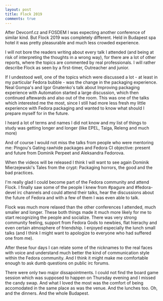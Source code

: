 ```yaml
---
layout: post
title: Flock 2019
comments: true
---
```


After Devconf.cz and FOSDEM I was expecting another conference of similar kind.
But Flock 2019 was completely different. Held in Budapest spa hotel it was
pretty pleasurable and much less crowded experience.

I will not bore the readers writing about every talk I attended (and being at
risk of interpreting the thoughts in a wrong way), for there are a lot of other
reports, where the topics are commented by real professionals. I will rather
describe Flock as seen by a first-timer, Outreacher and junior.

If I undestood well, one of the topics which were discussed a lot - at least in
my particular Fedora bubble - was the change in the packaging experience. Neal
Gompa's and Igor Gnatenko's talk about Improving packaging experience with
Automation started a large discussion, which then continued aftewards and also
out of the room. This was one of the talks which interested me the most, since
I still had more less fresh my little experience with Fedora packaging and
wanted to know what should I prepare myself for in the future.

I heard a lot of terms and names I did not know and my list of things to study
was getting longer and longer (like EPEL, Taiga, Releng and much more)

And of course I would not miss the talks from people who were mentoring me:
Pingou's Gating rawhide packages and Fedora CI objective: present and future
from Dominik Perpeet and Aleksandra Fedorova.

When the videos will be released I think I will want to see again Dominik
Mierzejewski's Tales from the crypt: Packaging horrors, the good and the bad
practices.

I'm really glad I could become part of the Fedora community and attend Flock. I
finally saw some of the people I knew from #pagure and #fedora-devel irc
channels and could attend their talks, hear the discussions about the future of
Fedora and with a few of them I was even able to talk. 

Flock was much more relaxed than the other conferences I attended, much smaller
and longer. These both things made it much more likely for me to start
recognizing the people and socialize. There was very strong community feeling,
support from Fedora Gods to newbies, flat hierachy and even certain atmosphere
of friendship. I enjoyed especially the lunch small talks (and I think I might
want to apologize to everyone who had suffered one from me).

After these four days I can relate some of the nicknames to the real faces with
voice and understand much better the kind of communication style within the
Fedora community. And I think it might make me comfortable enough to ask dumb
questions on public irc forums.

There were only two major dissapointments. I could not find the board game
session which was supposed to happen on Thursday evening and I missed the candy
swap. And what I loved the most was the comfort of being accomodated in the
same place as was the venue. And the lunches too. Oh, and the dinners. And the
whole Budapest.
